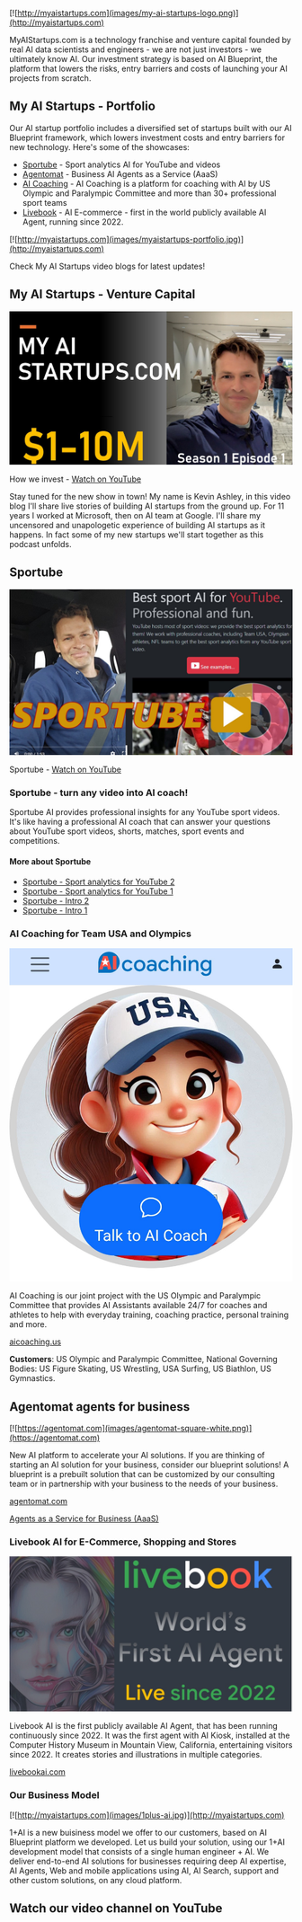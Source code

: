 [![http://myaistartups.com](images/my-ai-startups-logo.png)](http://myaistartups.com)

MyAIStartups.com is a technology franchise and venture capital founded by real AI data scientists and engineers - we are not just investors - we ultimately know AI. Our investment strategy is based on AI Blueprint, the platform that lowers the risks, entry barriers and costs of launching your AI projects from scratch.

## My AI Startups - Portfolio

Our AI startup portfolio includes a diversified set of startups built with our AI Blueprint framework, which lowers investment costs and entry barriers for new technology. Here's some of the showcases:

- [Sportube](https://sportubeai.com) - Sport analytics AI for YouTube and videos
- [Agentomat](https://agentomat.com) - Business AI Agents as a Service (AaaS) 
- [AI Coaching](https://aicoaching.us) - AI Coaching is a platform for coaching with AI by US Olympic and Paralympic Committee and more than 30+ professional sport teams
- [Livebook](https://livebookai.com) - AI E-commerce - first in the world publicly available AI Agent, running since 2022.

[![http://myaistartups.com](images/myaistartups-portfolio.jpg)](http://myaistartups.com)

Check My AI Startups video blogs for latest updates!

## My AI Startups - Venture Capital

[![My AI Startups - Our Startups Portfolio](images/myaistartups-s1e1.jpg)](https://youtu.be/YbPU1ZQO82k)

How we invest - [Watch on YouTube](https://youtu.be/YbPU1ZQO82k)

Stay tuned for the new show in town! My name is Kevin Ashley, in this video blog I'll share live stories of building AI startups from the ground up. For 11 years I worked at Microsoft, then on AI team at Google. I'll share my uncensored and unapologetic experience of building AI startups as it happens. In fact some of my new startups we'll start together as this podcast unfolds.


## Sportube

[![My AI Startups - Sportube AI for sport YouTube videos](images/sportube-ai-video.jpg)](https://youtu.be/3keuGaGksC4)

Sportube - [Watch on YouTube](https://youtu.be/JRkqy7U6qkc)

### Sportube - turn any video into AI coach!

Sportube AI provides professional insights for any YouTube sport videos. It's like having a professional AI coach that can answer your questions about YouTube sport videos, shorts, matches, sport events and competitions. 

#### More about Sportube

* [Sportube - Sport analytics for YouTube 2](https://youtu.be/vUVNPBxdrdE)
* [Sportube - Sport analytics for YouTube 1](https://youtu.be/fJZriI9kFlI)
* [Sportube - Intro 2](https://youtu.be/xu1al7CEg_k)
* [Sportube - Intro 1](https://youtu.be/JRkqy7U6qkc)


### AI Coaching for Team USA and Olympics

[![AI Coaching](images/ai-coaching-thumbnail.jpg)](https://aicoaching.us)

AI Coaching is our joint project with the US Olympic and Paralympic Committee that provides AI Assistants available 24/7 for coaches and athletes to help with everyday training, coaching practice, personal training and more. 

[aicoaching.us](https://aicoaching.us)

**Customers**: US Olympic and Paralympic Committee, National Governing Bodies: US Figure Skating, US Wrestling, USA Surfing, US Biathlon, US Gymnastics.

## Agentomat agents for business

[![https://agentomat.com](images/agentomat-square-white.png)](https://agentomat.com)

New AI platform to accelerate your AI solutions. If you are thinking of starting an AI solution for your business, consider our blueprint solutions! A blueprint is a prebuilt solution that can be customized by our consulting team or in partnership with your business to the needs of your business. 

[agentomat.com](https://agentomat.com)

[Agents as a Service for Business (AaaS)](https://agentomat.com)

### Livebook AI for E-Commerce, Shopping and Stores

[![Livebook](images/livebookai.jpg)](https://livebookai.com)

Livebook AI is the first publicly available AI Agent, that has been running continuously since 2022. It was the first agent with AI Kiosk, installed at the Computer History Museum in Mountain View, California, entertaining visitors since 2022. It creates stories and illustrations in multiple categories.

[livebookai.com](https://livebookai.com)

### Our Business Model

[![http://myaistartups.com](images/1plus-ai.jpg)](http://myaistartups.com)

1+AI is a new buisiness model we offer to our customers, based on AI Blueprint platform we developed. Let us build your solution, using our 1+AI development model that consists of a single human engineer + AI. We deliver end-to-end AI solutions for businesses requiring deep AI expertise, AI Agents, Web and mobile applications using AI, AI Search, support and other custom solutions, on any cloud platform.

## Watch our video channel on YouTube 
